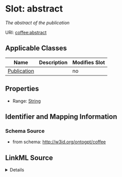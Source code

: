 # Slot: abstract


_The abstract of the publication_



URI: [coffee:abstract](http://w3id.org/ontogpt/coffee/abstract)



<!-- no inheritance hierarchy -->




## Applicable Classes

| Name | Description | Modifies Slot |
| --- | --- | --- |
[Publication](Publication.md) |  |  no  |







## Properties

* Range: [String](String.md)





## Identifier and Mapping Information







### Schema Source


* from schema: http://w3id.org/ontogpt/coffee




## LinkML Source

<details>
```yaml
name: abstract
description: The abstract of the publication
from_schema: http://w3id.org/ontogpt/coffee
rank: 1000
alias: abstract
owner: Publication
domain_of:
- Publication
range: string

```
</details>